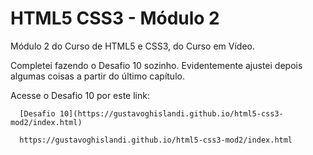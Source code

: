 # HTML5 CSS3 - Módulo 2
Módulo 2 do Curso de HTML5 e CSS3, do Curso em Vídeo.

Completei fazendo o Desafio 10 sozinho. Evidentemente ajustei depois algumas coisas a partir do último capítulo.

Acesse o Desafio 10 por este link: 

      [Desafio 10](https://gustavoghislandi.github.io/html5-css3-mod2/index.html)
      
      https://gustavoghislandi.github.io/html5-css3-mod2/index.html
